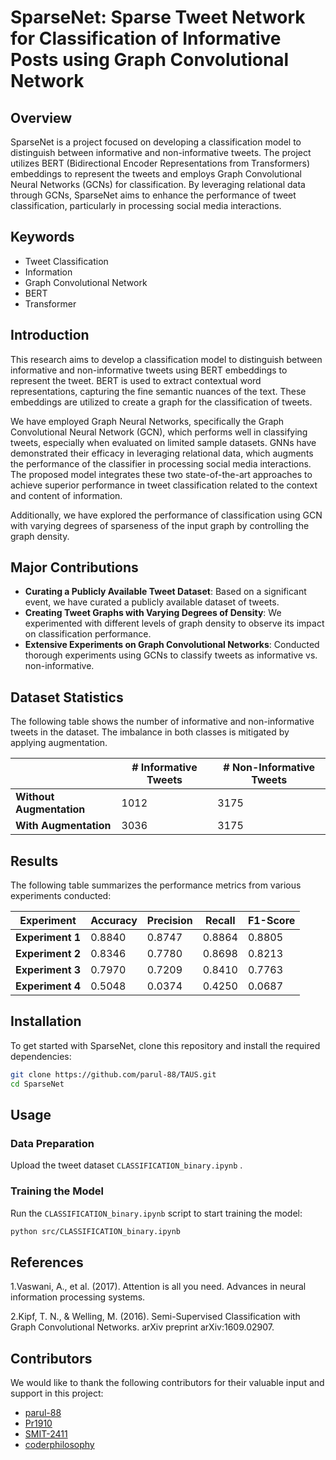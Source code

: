 # SparseNet: Sparse Tweet Network for Classification of Informative Posts using Graph Convolutional Network

## Overview
SparseNet is a project focused on developing a classification model to distinguish between informative and non-informative tweets. The project utilizes BERT (Bidirectional Encoder Representations from Transformers) embeddings to represent the tweets and employs Graph Convolutional Neural Networks (GCNs) for classification. By leveraging relational data through GCNs, SparseNet aims to enhance the performance of tweet classification, particularly in processing social media interactions.

## Keywords
- Tweet Classification
- Information
- Graph Convolutional Network
- BERT
- Transformer

## Introduction
This research aims to develop a classification model to distinguish between informative and non-informative tweets using BERT embeddings to represent the tweet. BERT is used to extract contextual word representations, capturing the fine semantic nuances of the text. These embeddings are utilized to create a graph for the classification of tweets.

We have employed Graph Neural Networks, specifically the Graph Convolutional Neural Network (GCN), which performs well in classifying tweets, especially when evaluated on limited sample datasets. GNNs have demonstrated their efficacy in leveraging relational data, which augments the performance of the classifier in processing social media interactions. The proposed model integrates these two state-of-the-art approaches to achieve superior performance in tweet classification related to the context and content of information.

Additionally, we have explored the performance of classification using GCN with varying degrees of sparseness of the input graph by controlling the graph density.

## Major Contributions
- **Curating a Publicly Available Tweet Dataset**: Based on a significant event, we have curated a publicly available dataset of tweets.
- **Creating Tweet Graphs with Varying Degrees of Density**: We experimented with different levels of graph density to observe its impact on classification performance.
- **Extensive Experiments on Graph Convolutional Networks**: Conducted thorough experiments using GCNs to classify tweets as informative vs. non-informative.

## Dataset Statistics
The following table shows the number of informative and non-informative tweets in the dataset. The imbalance in both classes is mitigated by applying augmentation.

|                      | **# Informative Tweets** | **# Non-Informative Tweets** |
|----------------------|--------------------------|------------------------------|
| **Without Augmentation** | 1012                     | 3175                         |
| **With Augmentation**    | 3036                     | 3175                         |

## Results
The following table summarizes the performance metrics from various experiments conducted:

| **Experiment** | **Accuracy** | **Precision** | **Recall** | **F1-Score** |
|----------------|--------------|---------------|------------|--------------|
| **Experiment 1** | 0.8840       | 0.8747        | 0.8864     | 0.8805       |
| **Experiment 2** | 0.8346       | 0.7780        | 0.8698     | 0.8213       |
| **Experiment 3** | 0.7970       | 0.7209        | 0.8410     | 0.7763       |
| **Experiment 4** | 0.5048       | 0.0374        | 0.4250     | 0.0687       |


## Installation
To get started with SparseNet, clone this repository and install the required dependencies:
```bash
git clone https://github.com/parul-88/TAUS.git
cd SparseNet
```
## Usage
### Data Preparation
Upload the tweet dataset `CLASSIFICATION_binary.ipynb` .

### Training the Model
Run the `CLASSIFICATION_binary.ipynb` script to start training the model:
```bash
python src/CLASSIFICATION_binary.ipynb
```

## References

1.Vaswani, A., et al. (2017). Attention is all you need. Advances in neural information processing systems.

2.Kipf, T. N., & Welling, M. (2016). Semi-Supervised Classification with Graph Convolutional Networks. arXiv preprint arXiv:1609.02907.

## Contributors

We would like to thank the following contributors for their valuable input and support in this project:

- [parul-88](https://github.com/parul-88)
- [Pr1910](https://github.com/Pr1910)
- [SMIT-2411](https://github.com/SMIT-2411)
- [coderphilosophy](https://github.com/coderphilosophy)


